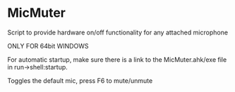 # MicMuter
Script to provide hardware on/off functionality for any attached microphone

ONLY FOR 64bit WINDOWS

For automatic startup, make sure there is a link to the MicMuter.ahk/exe file in run->shell:startup.

Toggles the default mic, press F6 to mute/unmute
